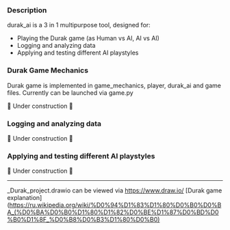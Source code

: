 ### Description

durak_ai is a 3 in 1 multipurpose tool, designed for:
- Playing the Durak game (as Human vs AI, AI vs AI)
- Logging and analyzing data
- Applying and testing different AI playstyles

### Durak Game Mechanics

Durak game is implemented in game_mechanics, player, durak_ai and game files. 
Currently can be launched via game.py

🚧 Under construction 🚧

### Logging and analyzing data

🚧 Under construction 🚧

### Applying and testing different AI playstyles

🚧 Under construction 🚧

_______________

_Durak_project.drawio can be viewed via https://www.draw.io/
[Durak game explanation](https://ru.wikipedia.org/wiki/%D0%94%D1%83%D1%80%D0%B0%D0%BA_(%D0%BA%D0%B0%D1%80%D1%82%D0%BE%D1%87%D0%BD%D0%B0%D1%8F_%D0%B8%D0%B3%D1%80%D0%B0)
